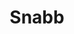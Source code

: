 ---
image:
  featured: 'true'
  path: /assets/images/projects/snabb.png
permalink: /engineering/projects/snabb/
project_link_name: snabb
project_url: https://github.com/snabbco/snabb
statsAvailable: 'false'
title: Snabb
---